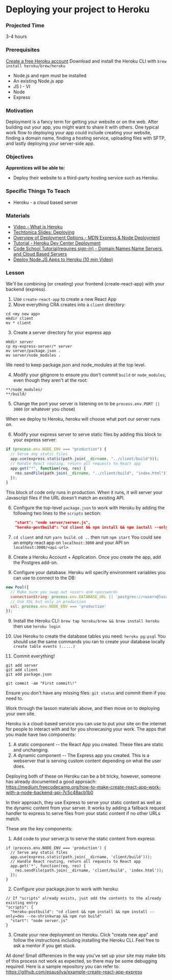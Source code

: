 # Deploying your project to Heroku

### Projected Time
3-4 hours

### Prerequisites
[Create a free Heroku account](https://signup.heroku.com/dc)
Download and install the Heroku CLI with `brew install heroku/brew/heroku`

- Node.js and npm must be installed
- An existing Node.js app
- JS I - VI
- Node
- Express

### Motivation
Deployment is a fancy term for getting your website or on the web. After building out your app, you might want to share it with others.
One typical work flow to deploying your app could include creating your website, finding a domain name, finding a hosting service, uploading files with SFTP, and lastly deploying your server-side app.


### Objectives
**Apprentices will be able to:** 
- Deploy their website to a third-party hosting service such as Heroku.

### Specific Things To Teach
- Heroku - a cloud based server

### Materials
- [Video - What is Heroku](https://youtu.be/r5ZUQvl9BtE)
- [Techtonica Slides: Deploying](https://docs.google.com/presentation/d/1Enwhd9hl1fn1-afMXJ6xvkJm5SDJpHjfQoA7s2znHpw/edit?usp=sharing)
- [Overview of Deployment Options - MDN Express & Node Deployment](https://developer.mozilla.org/en-US/docs/Learn/Server-side/Express_Nodejs/deployment)
- [Tutorial - Heroku Dev Center Deployment](https://devcenter.heroku.com/articles/deploying-nodejs)
- [Code School Tutorial(requires sign-in) - Domain Names,Name Servers, and Cloud Based Servers](https://www.codeschool.com/beginners-guide-to-web-development/deploying-your-first-website)
- [Deploy Node.JS Apps to Heroku (10 min Video)](https://youtu.be/AZNFox2CvBk)

### Lesson

We'll be combining (or creating) your frontend (create-react-app) with your backend (express).

1. Use `create-react-app` to create a new React App
2. Move everything CRA creates into a `client` directory:
```
cd <my new app>
mkdir client
mv * client
```

3. Create a server directory for your express app
```
mkdir server
cp my-express-server/* server
mv server/package.json .
mv server/node_modules .
```

We need to keep package.json and node_modules at the top level.

4. Modify your gitignore to ensure you don't commit `build` or `node_modules`, even though they aren't at the root:
```
**/node_modules/
**/build/
```
5. Change the port your server is listening on to be
```process.env.PORT || 3000``` (or whatever you chose)

When we deploy to Heroku, heroku will choose what port our server runs on.

6. Modify your express server to serve static files by adding this block to your express server:

```javascript
if (process.env.NODE_ENV === "production") {
  // Serve any static files
  app.use(express.static(path.join(__dirname, "../client/build")));
  // Handle React routing, return all requests to React app
  app.get("*", function(req, res) {
    res.sendFile(path.join(__dirname, "../client/build", "index.html"));
  });
}
```

This block of code only runs in production. When it runs, it will server your Javascript files if the URL doesn't match an existing API.

6. Configure the top-level `package.json` to work with Heroku by adding the following two lines to the `scripts` section:
```json
    "start": "node server/server.js",
    "heroku-postbuild": "cd client && npm install && npm install --only=dev --no-shrinkwrap && npm run build"
```

7. `cd client` and run `yarn build`. `cd ..` then run `npm start` You could see an empty react app on `localhost:3000` and your API on `localhost:3000/<api-url>`

8. Create a Heroku Account + Application. Once you create the app, add the Postgres add-on.

9. Configure your database. Heroku will specify environment variables you can use to connect to the DB:
```javascript
new Pool({
  // Make sure you swap out <user> and <password>
  connectionString: process.env.DATABASE_URL || 'postgres://<user>@localhost:5432&password=<password>'
  // Use SSL but only in production
  ssl: process.env.NODE_ENV === 'production'
});
```

9. Install the Heroku CLI: ```brew tap heroku/brew && brew install heroku``` then use `heroku login`

10. Use Heroku to create the database tables you need:
```heroku pg:psql```
You should use the same commands you ran to create your database locally
```create table events (.....)```

11. Commit everything!
```
git add server
git add client
git add package.json

git commit -am "First commit\!"
```

Ensure you don't have any missing files: `git status` and commit them if you need to.

Work through the lasson materials above, and then move on to deploying your own site.

Heroku is a cloud-based service you can use to put your site on the internet for people to interact with and for you showcasing your work. The apps that you made have two components:
1. A static component -- the React App you created. These files are static and unchanging.
2. A dynamic component -- The Express app you created. This is a webserver that is serving custom content depending on what the user does.

Deploying both of these on Heroku can be a bit tricky, however, someone has already documented a good approach: https://medium.freecodecamp.org/how-to-make-create-react-app-work-with-a-node-backend-api-7c5c48acb1b0

In their approach, they use Express to serve your static content as well as the dynamic content from your server. It works by adding a fallback request handler to express to serve files from your static content if no other URLs match.

These are the key components:
1. Add code to your server.js to serve the static content from express:
```
if (process.env.NODE_ENV === 'production') {
  // Serve any static files
  app.use(express.static(path.join(__dirname, 'client/build')));
  // Handle React routing, return all requests to React app
  app.get('*', function(req, res) {
    res.sendFile(path.join(__dirname, 'client/build', 'index.html'));
  });
}
```

2. Configure your package.json to work with heroku:
```
// If "scripts" already exists, just add the contents to the already existing entry
"scripts": {
  "heroku-postbuild": "cd client && npm install && npm install --only=dev --no-shrinkwrap && npm run build"
  "start": "node server.js"
}
```
3. Create your new deployment on Heroku. Click "create new app" and follow the instructions including installing the Heroku CLI. Feel free to ask a mentor if you get stuck.

All done! Small differences in the way you've set up your site may make bits of this process not work as expected, so there may be some debugging required. Here is a sample repository you can refer to: https://github.com/esausilva/example-create-react-app-express 
